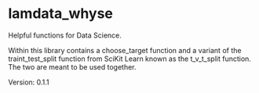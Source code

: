 # lamdata_whyse
Helpful functions for Data Science.

Within this library contains a choose_target function and a variant of the traint_test_split function from SciKit Learn
known as the t_v_t_split function. The two are meant to be used together.

Version: 0.1.1
